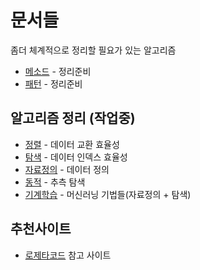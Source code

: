 # 문서들

좀더 체계적으로 정리할 필요가 있는 알고리즘

- [메소드](/Algorithm/Method.md) - 정리준비
- [패턴](/Algorithm/Pattern.md) - 정리준비

## 알고리즘 정리 (작업중)

- [정렬](/Algorithm/Sort.md) - 데이터 교환 효율성
- [탐색](/Algorithm/Search.md) - 데이터 인덱스 효율성
- [자료정의](/Algorithm/Structure.md) - 데이터 정의
- [동적](/Algorithm/Dynamic.md) - 추측 탐색
- [기계학습](/Algorithm/AI.md) - 머신러닝 기법들(자료정의 + 탐색)

## 추천사이트

- [로제타코드](https://rosettacode.org/) 참고 사이트
